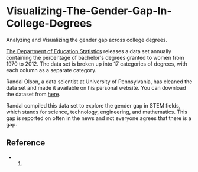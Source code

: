 # Visualizing-The-Gender-Gap-In-College-Degrees
Analyzing and Visualizing the gender gap across college degrees.

[The Department of Education Statistics](https://nces.ed.gov/programs/digest/2013menu_tables.asp) releases a data set annually containing the percentage of bachelor's degrees granted to women from 1970 to 2012. The data set is broken up into 17 categories of degrees, with each column as a separate category.

Randal Olson, a data scientist at University of Pennsylvania, has cleaned the data set and made it available on his personal website. You can download the dataset from [here](http://www.randalolson.com/wp-content/uploads/percent-bachelors-degrees-women-usa.csv). 

Randal compiled this data set to explore the gender gap in STEM fields, which stands for science, technology, engineering, and mathematics. This gap is reported on often in the news and not everyone agrees that there is a gap.


## Reference
- 1.

